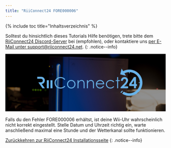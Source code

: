 ```yaml
---
title: "RiiConnect24 FORE000006"
---
```


{% include toc title="Inhaltsverzeichnis" %}

Solltest du hinsichtlich dieses Tutorials Hilfe benötigen, trete bitte dem [RiiConnect24 Discord-Server](https://discord.gg/rc24) bei (empfohlen), oder kontaktiere uns [per E-Mail unter support@riiconnect24.net](mailto:support@riiconnect24.net).
{: .notice--info}

![RiiConnect24-Logo](/images/WiiRC24Logo.jpg)

Falls du den Fehler FORE000006 erhältst, ist deine Wii-Uhr wahrscheinlich nicht korrekt eingestellt. Stelle Datum und Uhrzeit richtig ein, warte anschließend maximal eine Stunde und der Wetterkanal sollte funktionieren.

[Zurückkehren zur RiiConnect24 Installationsseite](riiconnect24)
{: .notice--info}
